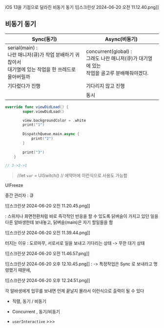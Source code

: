 iOS 13을 기점으로 달라진 비동기 동기
![[스크린샷 2024-06-20 오전 11.12.40.png]]

## 비동기 동기

| Sync(동기)                                                                | Async(비동기)                                                           |
| ----------------------------------------------------------------------- | -------------------------------------------------------------------- |
| serial(main) : <br>나란 매니저(큐)가 작업 분배하기 귀찮아서 <br>대기열에 있는 작업을 한 쓰레드로 몰아버릴까 | concurrent(global) : <br>그래도 나란 매니저(큐)가 대기열에 있는 <br>작업을 골고루 분배해줘야겠다. |
| 기다렸다가 진행                                                                | 기다리지 않고 진행                                                           |
|                                                                         | 동시                                                                   |



```swift
override func viewDidLoad() {
        super.viewDidLoad()

        view.backgroundColor = .white
        print("1")
        
        DispatchQueue.main.async {
            print("2")
        }
        
        print("3")
    }

// 3->2->1
```

> //let `var` = UISwitch() // 에약어에 이런식으로 사용도 가능함


UIFreeze

중간 관리자 : 큐

![[스크린샷 2024-06-20 오전 11.20.45.png]]

: 스위치나 화면전환처럼 바로 즉각적인 반응을 할 수 있도록 닭벼슬이 가지고 있던 일을 다른 알바생한테 보내놓고, 닭벼슬(main)은 자기 할일들을 함

![[스크린샷 2024-06-20 오전 11.39.44.png]]

터지는 이유 :  도르마무, 서로서로 일을 보내고 기다리는 상태 -> 무한 대기 상태

![[스크린샷 2024-06-20 오전 11.46.57.png]]

![[스크린샷 2024-06-20 오후 12.10.45.png]]
: -> 특정작업은 Sync 로 보내라고 명령했기 때문에, 


![[스크린샷 2024-06-20 오후 12.24.51.png]]

각 알바생에게 업무를 보내면 언제 끝날지 몰라서 이런식으로 출력이 될 수 있다


- 직렬, 동기 / 비동기
- Concurrent , 동기/비동기

- `userInteractive` >>> 